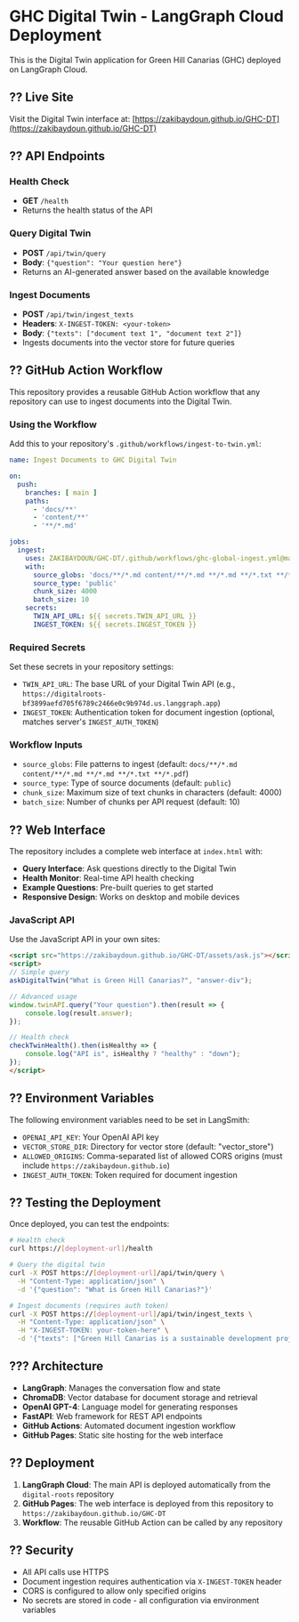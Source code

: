 # GHC Digital Twin - LangGraph Cloud Deployment

This is the Digital Twin application for Green Hill Canarias (GHC) deployed on LangGraph Cloud.

## ?? Live Site

Visit the Digital Twin interface at: [https://zakibaydoun.github.io/GHC-DT](https://zakibaydoun.github.io/GHC-DT)

## ?? API Endpoints

### Health Check
- **GET** `/health`
- Returns the health status of the API

### Query Digital Twin
- **POST** `/api/twin/query`
- **Body**: `{"question": "Your question here"}`
- Returns an AI-generated answer based on the available knowledge

### Ingest Documents
- **POST** `/api/twin/ingest_texts`
- **Headers**: `X-INGEST-TOKEN: <your-token>`
- **Body**: `{"texts": ["document text 1", "document text 2"]}`
- Ingests documents into the vector store for future queries

## ?? GitHub Action Workflow

This repository provides a reusable GitHub Action workflow that any repository can use to ingest documents into the Digital Twin.

### Using the Workflow

Add this to your repository's `.github/workflows/ingest-to-twin.yml`:

```yaml
name: Ingest Documents to GHC Digital Twin

on:
  push:
    branches: [ main ]
    paths: 
      - 'docs/**'
      - 'content/**'
      - '**/*.md'

jobs:
  ingest:
    uses: ZAKIBAYDOUN/GHC-DT/.github/workflows/ghc-global-ingest.yml@main
    with:
      source_globs: 'docs/**/*.md content/**/*.md **/*.md **/*.txt **/*.pdf'
      source_type: 'public'
      chunk_size: 4000
      batch_size: 10
    secrets:
      TWIN_API_URL: ${{ secrets.TWIN_API_URL }}
      INGEST_TOKEN: ${{ secrets.INGEST_TOKEN }}
```

### Required Secrets

Set these secrets in your repository settings:

- `TWIN_API_URL`: The base URL of your Digital Twin API (e.g., `https://digitalroots-bf3899aefd705f6789c2466e0c9b974d.us.langgraph.app`)
- `INGEST_TOKEN`: Authentication token for document ingestion (optional, matches server's `INGEST_AUTH_TOKEN`)

### Workflow Inputs

- `source_globs`: File patterns to ingest (default: `docs/**/*.md content/**/*.md **/*.md **/*.txt **/*.pdf`)
- `source_type`: Type of source documents (default: `public`)
- `chunk_size`: Maximum size of text chunks in characters (default: 4000)
- `batch_size`: Number of chunks per API request (default: 10)

## ?? Web Interface

The repository includes a complete web interface at `index.html` with:

- **Query Interface**: Ask questions directly to the Digital Twin
- **Health Monitor**: Real-time API health checking
- **Example Questions**: Pre-built queries to get started
- **Responsive Design**: Works on desktop and mobile devices

### JavaScript API

Use the JavaScript API in your own sites:

```html
<script src="https://zakibaydoun.github.io/GHC-DT/assets/ask.js"></script>
<script>
// Simple query
askDigitalTwin("What is Green Hill Canarias?", "answer-div");

// Advanced usage
window.twinAPI.query("Your question").then(result => {
    console.log(result.answer);
});

// Health check
checkTwinHealth().then(isHealthy => {
    console.log("API is", isHealthy ? "healthy" : "down");
});
</script>
```

## ?? Environment Variables

The following environment variables need to be set in LangSmith:

- `OPENAI_API_KEY`: Your OpenAI API key
- `VECTOR_STORE_DIR`: Directory for vector store (default: "vector_store")
- `ALLOWED_ORIGINS`: Comma-separated list of allowed CORS origins (must include `https://zakibaydoun.github.io`)
- `INGEST_AUTH_TOKEN`: Token required for document ingestion

## ?? Testing the Deployment

Once deployed, you can test the endpoints:

```bash
# Health check
curl https://[deployment-url]/health

# Query the digital twin
curl -X POST https://[deployment-url]/api/twin/query \
  -H "Content-Type: application/json" \
  -d '{"question": "What is Green Hill Canarias?"}'

# Ingest documents (requires auth token)
curl -X POST https://[deployment-url]/api/twin/ingest_texts \
  -H "Content-Type: application/json" \
  -H "X-INGEST-TOKEN: your-token-here" \
  -d '{"texts": ["Green Hill Canarias is a sustainable development project..."]}'
```

## ??? Architecture

- **LangGraph**: Manages the conversation flow and state
- **ChromaDB**: Vector database for document storage and retrieval  
- **OpenAI GPT-4**: Language model for generating responses
- **FastAPI**: Web framework for REST API endpoints
- **GitHub Actions**: Automated document ingestion workflow
- **GitHub Pages**: Static site hosting for the web interface

## ?? Deployment

1. **LangGraph Cloud**: The main API is deployed automatically from the `digital-roots` repository
2. **GitHub Pages**: The web interface is deployed from this repository to `https://zakibaydoun.github.io/GHC-DT`
3. **Workflow**: The reusable GitHub Action can be called by any repository

## ?? Security

- All API calls use HTTPS
- Document ingestion requires authentication via `X-INGEST-TOKEN` header
- CORS is configured to allow only specified origins
- No secrets are stored in code - all configuration via environment variables